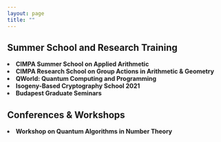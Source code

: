 ```yaml
---
layout: page
title: ""
---
```

<h2>Summer School and Research Training</h2>
<li><b>CIMPA Summer School on Applied Arithmetic</b></li>
<li><b>CIMPA Research School on Group Actions in Arithmetic & Geometry</b></li>
<li><b>QWorld: Quantum Computing and Programming</b></li>
<li><b>Isogeny-Based Cryptography School 2021</b></li>
<li><b>Budapest Graduate Seminars</b></li>

<h2>Conferences & Workshops</h2>
<li><b>Workshop on Quantum Algorithms in Number Theory </b></li>
